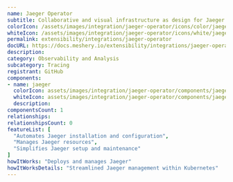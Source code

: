 ```yaml
---
name: Jaeger Operator
subtitle: Collaborative and visual infrastructure as design for Jaeger Operator
colorIcon: /assets/images/integration/jaeger-operator/icons/color/jaeger-operator-color.svg
whiteIcon: /assets/images/integration/jaeger-operator/icons/white/jaeger-operator-white.svg
permalink: extensibility/integrations/jaeger-operator
docURL: https://docs.meshery.io/extensibility/integrations/jaeger-operator
description: 
category: Observability and Analysis
subcategory: Tracing
registrant: GitHub
components: 
- name: jaeger
  colorIcon: assets/images/integration/jaeger-operator/components/jaeger/icons/color/jaeger-color.svg
  whiteIcon: assets/images/integration/jaeger-operator/components/jaeger/icons/white/jaeger-white.svg
  description: 
componentsCount: 1
relationships: 
relationshipsCount: 0
featureList: [
  "Automates Jaeger installation and configuration",
  "Manages Jaeger resources",
  "Simplifies Jaeger setup and maintenance"
]
howItWorks: "Deploys and manages Jaeger"
howItWorksDetails: "Streamlined Jaeger management within Kubernetes"
---
```

